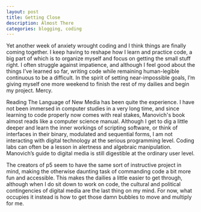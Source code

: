 ```yaml
---
layout: post
title: Getting Close
description: Almost There
categories: blogging, coding
---
```

Yet another week of anxiety wrought coding and I think things are finally coming together. I keep having to reshape how I learn and practice code, a big part of which is to organize myself and focus on getting the small stuff right. I often struggle against impatience, and although I feel good about the things I’ve learned so far, writing code while remaining human-legible continuous to be a difficult. In the spirit of setting near-impossible goals, I’m giving myself one more weekend to finish the rest of my dailies and begin my project. Mercy.

Reading The Language of New Media has been quite the experience. I have not been immersed in computer studies in a very long time, and since learning to code properly now comes with real stakes, Manovich's book almost reads like a computer science manual. Although I get to dig a little deeper and learn the inner workings of scripting software, or think of interfaces in their binary, modulated and sequential forms, I am not interacting with digital technology at the serious programming level. Coding labs can often be a lesson in alertness and algebraic manipulation. Manovich’s guide to digital media is still digestible at the ordinary user level.

The creators of p5 seem to have the same sort of instructive project in mind, making the otherwise daunting task of commanding code a bit more fun and accessible. This makes the dailies a little easier to get through, although when I do sit down to work on code, the cultural and political contingencies of digital media are the last thing on my mind. For now, what occupies it instead is how to get those damn bubbles to move and multiply for me.
